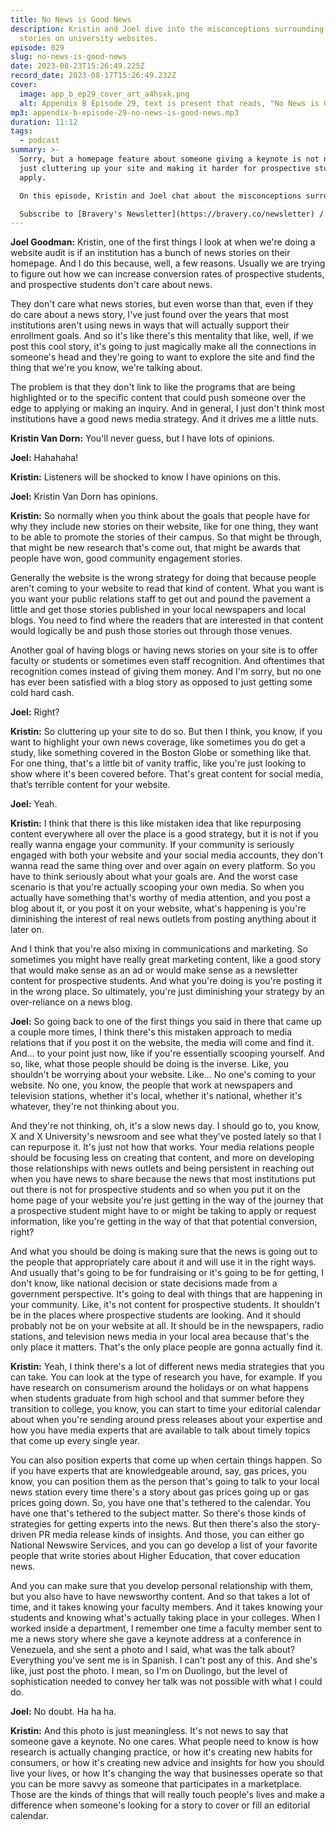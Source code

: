 ```yaml
---
title: No News is Good News
description: Kristin and Joel dive into the misconceptions surrounding news
  stories on university websites.
episode: 029
slug: no-news-is-good-news
date: 2023-08-23T15:26:49.225Z
record_date: 2023-08-17T15:26:49.232Z
cover:
  image: app_b_ep29_cover_art_a4hsxk.png
  alt: Appendix B Episode 29, text is present that reads, "No News is Good News."
mp3: appendix-b-episode-29-no-news-is-good-news.mp3
duration: 11:12
tags:
  - podcast
summary: >-
  Sorry, but a homepage feature about someone giving a keynote is not news. It’s
  just cluttering up your site and making it harder for prospective students to
  apply.

  On this episode, Kristin and Joel chat about the misconceptions surrounding news stories on university websites, and share why news content often fails to engage prospective students.

  Subscribe to [Bravery's Newsletter](https://bravery.co/newsletter) / [Follow Kristin](https://www.linkedin.com/in/kristinvandorn/) / [Follow Joel](https://linkedin.com/in/joelgoodman/) / [Follow Bravery on LinkedIn](https://www.linkedin.com/company/bravery-media/)
---
```

**Joel Goodman:**
Kristin, one of the first things I look at when we're doing a website audit is if an institution has a bunch of news stories on their homepage. And I do this because, well, a few reasons. Usually we are trying to figure out how we can increase conversion rates of prospective students, and prospective students don't care about news. 

They don't care what news stories, but even worse than that, even if they do care about a news story, I've just found over the years that most institutions aren't using news in ways that will actually support their enrollment goals. And so it's like there's this mentality that like, well, if we post this cool story, it's going to just magically make all the connections in someone's head and they're going to want to explore the site and find the thing that we're you know, we're talking about. 

The problem is that they don't link to like the programs that are being highlighted or to the specific content that could push someone over the edge to applying or making an inquiry. And in general, I just don't think most institutions have a good news media strategy. And it drives me a little nuts.

**Kristin Van Dorn:**
You'll never guess, but I have lots of opinions.

**Joel:**
Hahahaha!

**Kristin:**
Listeners will be shocked to know I have opinions on this.

**Joel:**
Kristin Van Dorn has opinions.

**Kristin:**
So normally when you think about the goals that people have for why they include new stories on their website, like for one thing, they want to be able to promote the stories of their campus. So that might be through, that might be new research that's come out, that might be awards that people have won, good community engagement stories. 

Generally the website is the wrong strategy for doing that because people aren't coming to your website to read that kind of content. What you want is you want your public relations staff to get out and pound the pavement a little and get those stories published in your local newspapers and local blogs. You need to find where the readers that are interested in that content would logically be and push those stories out through those venues. 

Another goal of having blogs or having news stories on your site is to offer faculty or students or sometimes even staff recognition. And oftentimes that recognition comes instead of giving them money. And I'm sorry, but no one has ever been satisfied with a blog story as opposed to just getting some cold hard cash.

**Joel:**
Right?

**Kristin:**
So cluttering up your site to do so. But then I think, you know, if you want to highlight your own news coverage, like sometimes you do get a study, like something covered in the Boston Globe or something like that. For one thing, that's a little bit of vanity traffic, like you're just looking to show where it's been covered before. That's great content for social media, that’s terrible content for your website.

**Joel:**
Yeah.

**Kristin:**
I think that there is this like mistaken idea that like repurposing content everywhere all over the place is a good strategy, but it is not if you really wanna engage your community. If your community is seriously engaged with both your website and your social media accounts, they don't wanna read the same thing over and over again on every platform. So you have to think seriously about what your goals are. And the worst case scenario is that you're actually scooping your own media. So when you actually have something that's worthy of media attention, and you post a blog about it, or you post it on your website, what's happening is you're diminishing the interest of real news outlets from posting anything about it later on.

And I think that you're also mixing in communications and marketing. So sometimes you might have really great marketing content, like a good story that would make sense as an ad or would make sense as a newsletter content for prospective students. And what you're doing is you're posting it in the wrong place. So ultimately, you're just diminishing your strategy by an over-reliance on a news blog.

**Joel:**
So going back to one of the first things you said in there that came up a couple more times, I think there's this mistaken approach to media relations that if you post it on the website, the media will come and find it. And... to your point just now, like if you're essentially scooping yourself. And so, like, what those people should be doing is the inverse. Like, you shouldn't be worrying about your website. Like... No one's coming to your website. No one, you know, the people that work at newspapers and television stations, whether it's local, whether it's national, whether it's whatever, they're not thinking about you. 

And they're not thinking, oh, it's a slow news day. I should go to, you know, X and X University's newsroom and see what they've posted lately so that I can repurpose it. It's just not how that works. Your media relations people should be focusing less on creating that content, and more on developing those relationships with news outlets and being persistent in reaching out when you have news to share because the news that most institutions put out there is not for prospective students and so when you put it on the home page of your website you're just getting in the way of the journey that a prospective student might have to or might be taking to apply or request information, like you're getting in the way of that that potential conversion, right? 

And what you should be doing is making sure that the news is going out to the people that appropriately care about it and will use it in the right ways. And usually that's going to be for fundraising or it's going to be for getting, I don't know, like national decision or state decisions made from a government perspective. It's going to deal with things that are happening in your community. Like, it's not content for prospective students. It shouldn't be in the places where prospective students are looking. And it should probably not be on your website at all. It should be in the newspapers, radio stations, and television news media in your local area because that's the only place it matters. That's the only place people are gonna actually find it.

**Kristin:**
Yeah, I think there's a lot of different news media strategies that you can take. You can look at the type of research you have, for example. If you have research on consumerism around the holidays or on what happens when students graduate from high school and that summer before they transition to college, you know, you can start to time your editorial calendar about when you're sending around press releases about your expertise and how you have media experts that are available to talk about timely topics that come up every single year. 

You can also position experts that come up when certain things happen. So if you have experts that are knowledgeable around, say, gas prices, you know, you can position them as the person that's going to talk to your local news station every time there's a story about gas prices going up or gas prices going down. So, you have one that's tethered to the calendar. You have one that's tethered to the subject matter. So there's those kinds of strategies for getting experts into the news. But then there's also the story-driven PR media release kinds of insights. And those, you can either go National Newswire Services, and you can go develop a list of your favorite people that write stories about Higher Education, that cover education news. 

And you can make sure that you develop personal relationship with them, but you also have to have newsworthy content. And so that takes a lot of time, and it takes knowing your faculty members. And it takes knowing your students and knowing what's actually taking place in your colleges. When I worked inside a department, I remember one time a faculty member sent to me a news story where she gave a keynote address at a conference in Venezuela, and she sent a photo and I said, what was the talk about? Everything you've sent me is in Spanish. I can't post any of this. And she's like, just post the photo. I mean, so I'm on Duolingo, but the level of sophistication needed to convey her talk was not possible with what I could do.

**Joel:**
No doubt. Ha ha ha.

**Kristin:**
And this photo is just meaningless. It's not news to say that someone gave a keynote. No one cares. What people need to know is how research is actually changing practice, or how it's creating new habits for consumers, or how it's creating new advice and insights for how you should live your lives, or how It's changing the way that businesses operate so that you can be more savvy as someone that participates in a marketplace. Those are the kinds of things that will really touch people's lives and make a difference when someone's looking for a story to cover or fill an editorial calendar.
